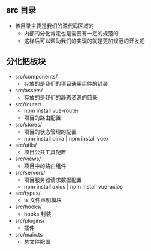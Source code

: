 ## src 目录
* 该目录主要是我们的源代码区域的
  * 内部的分化肯定也是需要有一定的规范的
  * 这样后可以帮助我们的实现的就是更加规范的开发吧

## 分化把板块
* src/components/
  * 存放的是我们的项目通用组件的封装
* src/assets/
  * 存放的是我们的静态资源的目录
* src/router/
  * npm install vue-router 
  * 项目的路由配置
* src/stores/
  * 项目的状态管理的配置
  * npm install pinia | npm install vuex
* src/utils/
  * 项目公共工具配置
* src/views/
  * 项目中的路由组件
* src/servers/
  * 项目服务器请求数据配置
  * npm install axios | npm install vue-axios
* src/types/
  * ts 文件声明模块
* src/hooks/
  * hooks 封装
* src/plugins/
  * 插件
* src/main.ts
  * 总文件配置